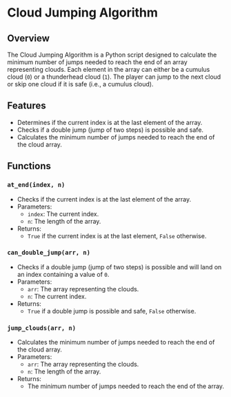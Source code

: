# Cloud Jumping Algorithm

## Overview

The Cloud Jumping Algorithm is a Python script designed to calculate the minimum number of jumps needed to reach the end of an array representing clouds. Each element in the array can either be a cumulus cloud (`0`) or a thunderhead cloud (`1`). The player can jump to the next cloud or skip one cloud if it is safe (i.e., a cumulus cloud).

## Features

- Determines if the current index is at the last element of the array.
- Checks if a double jump (jump of two steps) is possible and safe.
- Calculates the minimum number of jumps needed to reach the end of the cloud array.

## Functions

### `at_end(index, n)`

- Checks if the current index is at the last element of the array.
- Parameters:
  - `index`: The current index.
  - `n`: The length of the array.
- Returns:
  - `True` if the current index is at the last element, `False` otherwise.

### `can_double_jump(arr, n)`

- Checks if a double jump (jump of two steps) is possible and will land on an index containing a value of `0`.
- Parameters:
  - `arr`: The array representing the clouds.
  - `n`: The current index.
- Returns:
  - `True` if a double jump is possible and safe, `False` otherwise.

### `jump_clouds(arr, n)`

- Calculates the minimum number of jumps needed to reach the end of the cloud array.
- Parameters:
  - `arr`: The array representing the clouds.
  - `n`: The length of the array.
- Returns:
  - The minimum number of jumps needed to reach the end of the array.
